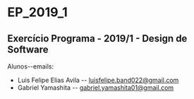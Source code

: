# EP_2019_1
Exercício Programa - 2019/1 - Design de Software
------------------------------------------------

Alunos--emails: 
- Luis Felipe Elias Avila -- luisfelipe.band022@gmail.com
- Gabriel Yamashita -- gabriel.yamashita01@gmail.com